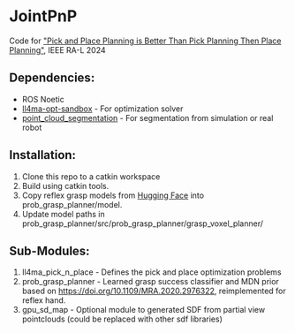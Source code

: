 # JointPnP
Code for ["Pick and Place Planning is Better Than Pick Planning Then Place Planning"](https://doi.org/10.1109/LRA.2024.3360892), IEEE RA-L 2024

## Dependencies:
- ROS Noetic
- [ll4ma-opt-sandbox](https://bitbucket.org/robot-learning/ll4ma-opt-sandbox/src/main/) - For optimization solver
- [point_cloud_segmentation](https://bitbucket.org/robot-learning/point_cloud_segmentation/src/main/) - For segmentation from simulation or real robot

## Installation:
1. Clone this repo to a catkin workspace
2. Build using catkin tools.
3. Copy reflex grasp models from [Hugging Face](https://huggingface.co/ll4ma-lab/ReflexGraspModels) into prob_grasp_planner/model.
4. Update model paths in prob_grasp_planner/src/prob_grasp_planner/grasp_voxel_planner/

## Sub-Modules:
1. ll4ma_pick_n_place - Defines the pick and place optimization problems
2. prob_grasp_planner - Learned grasp success classifier and MDN prior based on https://doi.org/10.1109/MRA.2020.2976322, reimplemented for reflex hand.
3. gpu_sd_map - Optional module to generated SDF from partial view pointclouds (could be replaced with other sdf libraries)
